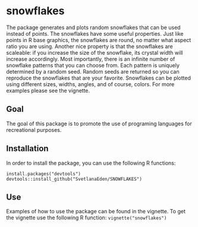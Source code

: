 # snowflakes

The package generates and plots random snowflakes that can be used instead of points. The snowflakes have some useful properties. Just like points in R base graphics, the snowflakes are round, no matter what aspect ratio you are using. Another nice property is that the snowflakes are scaleable: if you increase the size of the snowflake, its crystal width will increase accordingly. Most importantly, there is an infinite number of snowflake patterns that you can choose from. Each pattern is uniquely determined by a random seed. Random seeds are returned so you can reproduce the snowflakes that are your favorite. Snowflakes can be plotted using different sizes, widths, angles, and of course, colors. For more examples please see the vignette.

## Goal
The goal of this package is to promote the use of programing languages for recreational purposes.

## Installation
In order to install the package, you can use the following R functions:

`install.packages("devtools")`
`devtools::install_github("SvetlanaEden/SNOWFLAKES")`

## Use

Examples of how to use the package can be found in the vignette. To get the vignette use the following R function:
`vignette("snowflakes")`


